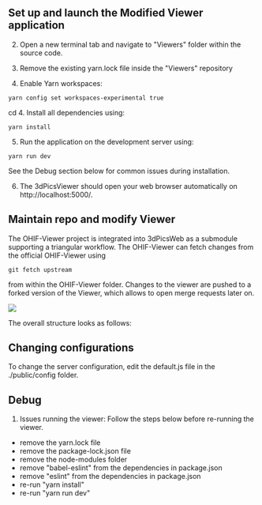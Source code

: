## Set up and launch the Modified Viewer application

2. Open a new terminal  tab and navigate to "Viewers" folder within the source code.

3. Remove the existing yarn.lock file inside the "Viewers" repository

4. Enable Yarn workspaces: 
```shell
yarn config set workspaces-experimental true
```
cd 
4. Install all dependencies using: 
```shell
yarn install
```

5. Run the application on the development server using: 
```shell
yarn run dev
```
See the Debug section below for common issues during installation. 

6. The 3dPicsViewer should open your web browser automatically on http://localhost:5000/.
## Maintain repo and modify Viewer
The OHIF-Viewer project is integrated into 3dPicsWeb as a submodule supporting a triangular workflow. 
The OHIF-Viewer can fetch changes from the official OHIF-Viewer using 
```shellyar
git fetch upstream 
```
from within the OHIF-Viewer folder. Changes to the viewer are pushed to a forked version of the Viewer, 
which allows to open merge requests later on. 

![](.img/structure.png)

The overall structure looks as follows: 

## Changing configurations
To change the server configuration, edit the default.js file in the ./public/config folder. 

## Debug
1. Issues running the viewer: 
Follow the steps below before re-running the viewer. 
- remove the yarn.lock file
- remove the package-lock.json file
- remove the node-modules folder
- remove "babel-eslint" from the dependencies in package.json 
- remove "eslint" from the dependencies in package.json 
- re-run "yarn install" 
- re-run "yarn run dev"